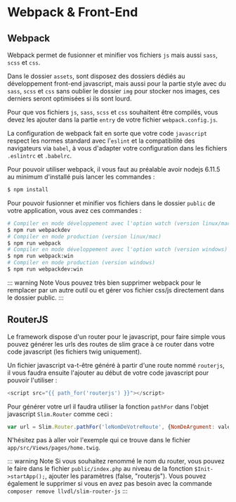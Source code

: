 # Webpack & Front-End

## Webpack
Webpack permet de fusionner et minifier vos fichiers `js` mais aussi `sass`, `scss` et `css`.

Dans le dossier `assets`, sont disposez des dossiers dédiés au développement front-end javascript, mais aussi pour la partie style avec du `sass`, `scss` et `css` sans oublier le dossier `img` pour stocker nos images, ces derniers seront optimisées si ils sont lourd.

Pour que vos fichiers `js`, `sass`, `scss` et `css` souhaitent être compilés, vous devez les ajouter dans la partie `entry` de votre fichier `webpack.config.js`.

La configuration de webpack fait en sorte que votre code `javascript` respect les normes standard avec l'`eslint` et la compatibilité des navigateurs via `babel`, à vous d'adapter votre configuration dans les fichiers `.eslintrc` et `.babelrc`.

Pour pouvoir utiliser webpack, il vous faut au préalable avoir nodejs 6.11.5 au minimum d'installé puis lancer les commandes :
``` bash
$ npm install
```

Pour pouvoir fusionner et minifier vos fichiers dans le dossier `public` de votre application, vous avez ces commandes :
``` bash
# Compiler en mode développement avec l'option watch (version linux/mac)
$ npm run webpackdev
# Compiler en mode production (version linux/mac)
$ npm run webpack
# Compiler en mode développement avec l'option watch (version windows)
$ npm run webpack:win
# Compiler en mode production (version windows)
$ npm run webpackdev:win
```

::: warning Note
Vous pouvez très bien supprimer webpack pour le remplacer par un autre outil ou et gérer vos fichier css/js directement dans le dossier public.
:::

## RouterJS

Le framework dispose d'un router pour le javascript, pour faire simple vous pouvez générer les urls des routes de slim grace à ce router dans votre code javascript (les fichiers twig uniquement).

Un fichier javascript va-t-être généré à partir d'une route nommé `routerjs`, il vous faudra ensuite l'ajouter au début de votre code javascript pour pouvoir l'utiliser :
``` js
<script src="{{ path_for('routerjs') }}"></script>
```

Pour générer votre url il faudra utiliser la fonction `pathFor` dans l'objet javascript `Slim.Router` comme ceci :
``` js
var url = Slim.Router.pathFor('leNomDeVotreRoute', {NomDeArgument: valeurDeArgument});
```

N'hésitez pas à aller voir l'exemple qui ce trouve dans le fichier `app/src/Views/pages/home.twig`.

::: warning Note
Si vous souhaitez renommé le nom du router, vous pouvez le faire dans le fichier `public/index.php` au niveau de la fonction `$Init->startApp();`, ajouter les paramètres (false, "routerjs").
Vous pouvez également le supprimer si vous en avez pas besoin avec la commande `composer remove llvdl/slim-router-js`
:::
